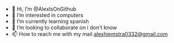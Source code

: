 - 👋 Hi, I’m @AlexIsOnGithub
- 👀 I’m interested in computers
- 🌱 I’m currently learning spanish
- 💞️ I’m looking to collaborate on i don't know
- 📫 How to reach me with my mail alexhiemstra0332@gmail.com

<!---
AlexIsOnGithub/AlexIsOnGithub is a ✨ special ✨ repository because its `README.md` (this file) appears on your GitHub profile.
You can click the Preview link to take a look at your changes.
--->
